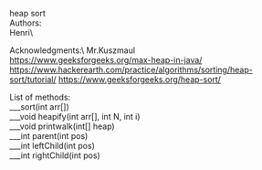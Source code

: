 heap sort\
Authors:\
    Henri\

Acknowledgments:\ 
    Mr.Kuszmaul\
    https://www.geeksforgeeks.org/max-heap-in-java/
    https://www.hackerearth.com/practice/algorithms/sorting/heap-sort/tutorial/
    https://www.geeksforgeeks.org/heap-sort/
    


List of methods:\
___sort(int arr[])\
___void heapify(int arr[], int N, int i)\
___void printwalk(int[] heap)\
___int parent(int pos)\
___int leftChild(int pos)\
___int rightChild(int pos)